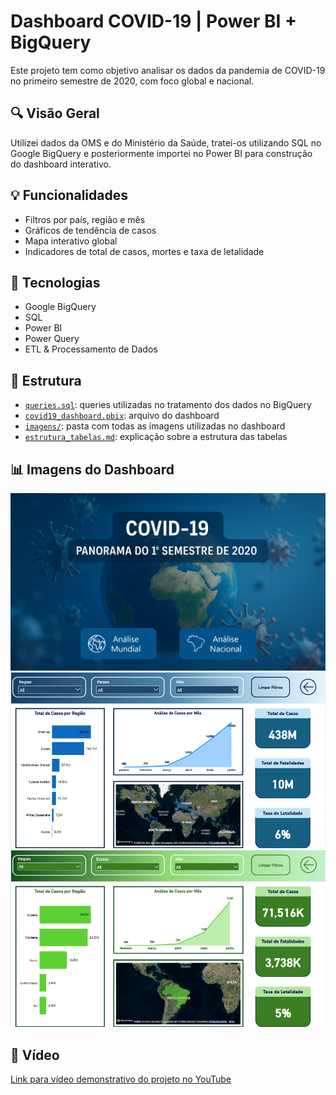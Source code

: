 # Dashboard COVID-19 | Power BI + BigQuery

Este projeto tem como objetivo analisar os dados da pandemia de COVID-19 no primeiro semestre de 2020, com foco global e nacional.

## 🔍 Visão Geral

Utilizei dados da OMS e do Ministério da Saúde, tratei-os utilizando SQL no Google BigQuery e posteriormente importei no Power BI para construção do dashboard interativo.

## 💡 Funcionalidades

- Filtros por país, região e mês
- Gráficos de tendência de casos
- Mapa interativo global
- Indicadores de total de casos, mortes e taxa de letalidade

## 🧰 Tecnologias

- Google BigQuery
- SQL
- Power BI
- Power Query
- ETL & Processamento de Dados

## 📁 Estrutura

- [`queries.sql`](queries.sql): queries utilizadas no tratamento dos dados no BigQuery  
- [`covid19_dashboard.pbix`](covid19_dashboard.pbix): arquivo do dashboard  
- [`imagens/`](imagens/): pasta com todas as imagens utilizadas no dashboard  
- [`estrutura_tabelas.md`](estrutura_tabelas.md): explicação sobre a estrutura das tabelas

## 📊 Imagens do Dashboard

![Capa](./Imagens/CapaCovid-19(Final).png)
![Capa](./Imagens/DashboardMundo.png)
![Capa](./Imagens/DashboardBrasil.png)

## 🎥 Vídeo

[Link para vídeo demonstrativo do projeto no YouTube](https://youtu.be/SEU-LINK-AQUI)

